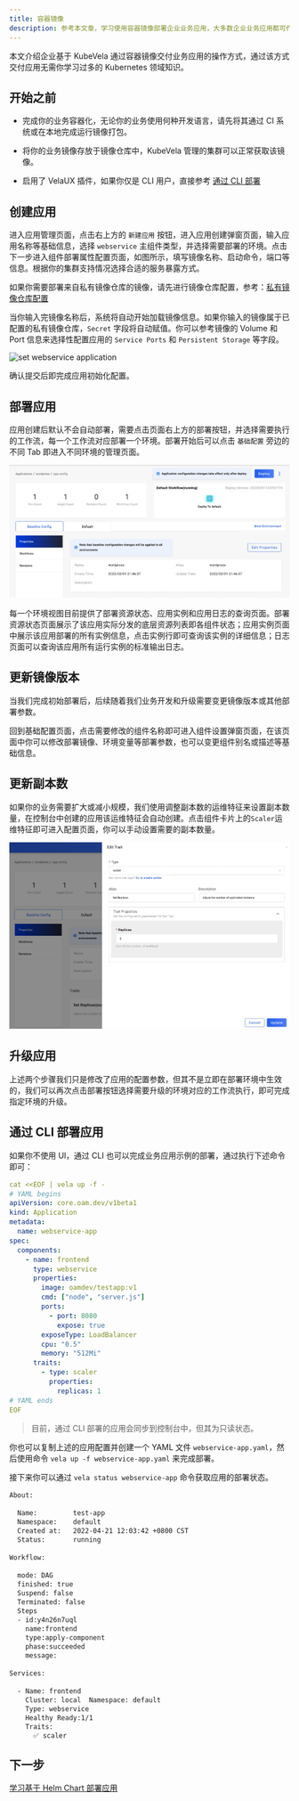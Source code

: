 ```yaml
---
title: 容器镜像
description: 参考本文章，学习使用容器镜像部署企业业务应用，大多数企业业务应用都可作为无状态应用交付。
---
```


本文介绍企业基于 KubeVela 通过容器镜像交付业务应用的操作方式，通过该方式交付应用无需你学习过多的 Kubernetes 领域知识。

## 开始之前

- 完成你的业务容器化，无论你的业务使用何种开发语言，请先将其通过 CI 系统或在本地完成运行镜像打包。

- 将你的业务镜像存放于镜像仓库中，KubeVela 管理的集群可以正常获取该镜像。

- 启用了 VelaUX 插件，如果你仅是 CLI 用户，直接参考 [通过 CLI 部署](#deploy-via-cli)

## 创建应用

进入应用管理页面，点击右上方的 `新建应用` 按钮，进入应用创建弹窗页面，输入应用名称等基础信息，选择 `webservice` 主组件类型，并选择需要部署的环境。点击下一步进入组件部署属性配置页面，如图所示，填写镜像名称、启动命令，端口等信息。根据你的集群支持情况选择合适的服务暴露方式。

如果你需要部署来自私有镜像仓库的镜像，请先进行镜像仓库配置，参考：[私有镜像仓库配置](../how-to/dashboard/config/image-registry)

当你输入完镜像名称后，系统将自动开始加载镜像信息。如果你输入的镜像属于已配置的私有镜像仓库，`Secret` 字段将自动赋值。你可以参考镜像的 Volume 和 Port 信息来选择性配置应用的 `Service Ports` 和 `Persistent Storage` 等字段。

![set webservice application](https://static.kubevela.net/images/1.4/create-webservice.jpg)

确认提交后即完成应用初始化配置。

## 部署应用

应用创建后默认不会自动部署，需要点击页面右上方的部署按钮，并选择需要执行的工作流，每一个工作流对应部署一个环境。部署开始后可以点击 `基础配置` 旁边的不同 Tab 即进入不同环境的管理页面。

![webservice application env page](../resources/webservice-env.jpg)

每一个环境视图目前提供了部署资源状态、应用实例和应用日志的查询页面。部署资源状态页面展示了该应用实际分发的底层资源列表即各组件状态；应用实例页面中展示该应用部署的所有实例信息，点击实例行即可查询该实例的详细信息；日志页面可以查询该应用所有运行实例的标准输出日志。

## 更新镜像版本

当我们完成初始部署后，后续随着我们业务开发和升级需要变更镜像版本或其他部署参数。

回到基础配置页面，点击需要修改的组件名称即可进入组件设置弹窗页面，在该页面中你可以修改部署镜像、环境变量等部署参数，也可以变更组件别名或描述等基础信息。

## 更新副本数

如果你的业务需要扩大或减小规模，我们使用调整副本数的运维特征来设置副本数量，在控制台中创建的应用该运维特征会自动创建。点击组件卡片上的`Scaler`运维特征即可进入配置页面，你可以手动设置需要的副本数量。

![set application replicas](../resources/set-replicas.jpg)

## 升级应用

上述两个步骤我们只是修改了应用的配置参数，但其不是立即在部署环境中生效的，我们可以再次点击部署按钮选择需要升级的环境对应的工作流执行，即可完成指定环境的升级。

## 通过 CLI 部署应用

如果你不使用 UI，通过 CLI 也可以完成业务应用示例的部署，通过执行下述命令即可：

```yaml
cat <<EOF | vela up -f -
# YAML begins
apiVersion: core.oam.dev/v1beta1
kind: Application
metadata:
  name: webservice-app
spec:
  components:
    - name: frontend
      type: webservice
      properties:
        image: oamdev/testapp:v1
        cmd: ["node", "server.js"]
        ports:
          - port: 8080
            expose: true
        exposeType: LoadBalancer
        cpu: "0.5"
        memory: "512Mi"
      traits:
        - type: scaler
          properties:
            replicas: 1
# YAML ends
EOF
```

> 目前，通过 CLI 部署的应用会同步到控制台中，但其为只读状态。

你也可以复制上述的应用配置并创建一个 YAML 文件 `webservice-app.yaml`，然后使用命令 `vela up -f webservice-app.yaml` 来完成部署。

接下来你可以通过 `vela status webservice-app` 命令获取应用的部署状态。

```
About:

  Name:      	test-app
  Namespace: 	default
  Created at:	2022-04-21 12:03:42 +0800 CST
  Status:    	running

Workflow:

  mode: DAG
  finished: true
  Suspend: false
  Terminated: false
  Steps
  - id:y4n26n7uql
    name:frontend
    type:apply-component
    phase:succeeded
    message:

Services:

  - Name: frontend
    Cluster: local  Namespace: default
    Type: webservice
    Healthy Ready:1/1
    Traits:
      ✅ scaler
```

## 下一步

[学习基于 Helm Chart 部署应用](./helm)
